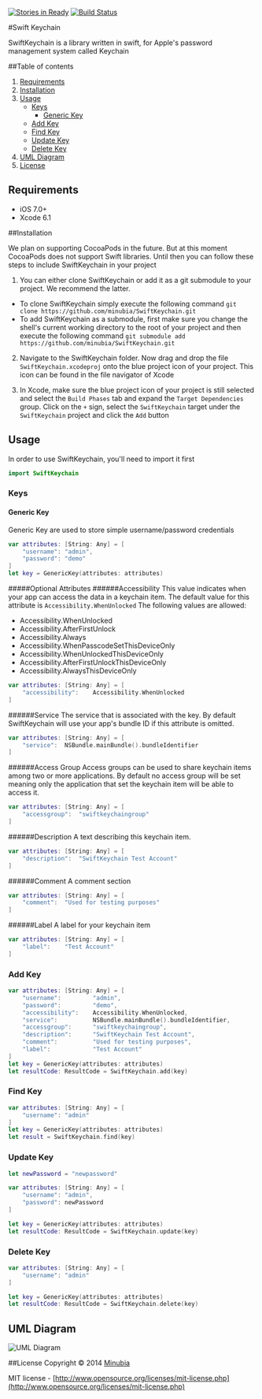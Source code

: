 [![Stories in Ready](https://badge.waffle.io/minubia/SwiftKeychain.png?label=ready&title=Ready)](https://waffle.io/minubia/SwiftKeychain)
[![Build Status](https://travis-ci.org/minubia/SwiftKeychain.svg?branch=master)](https://travis-ci.org/minubia/SwiftKeychain/)

#Swift Keychain

SwiftKeychain is a library written in swift, for Apple's password management system called Keychain

##Table of contents
1. [Requirements](#requirements)
2. [Installation](#installation)
3. [Usage](#usage)
	- [Keys](#keys)
		- [Generic Key](#generic-key)
	- [Add Key](#add-key)
	- [Find Key](#find-key)
	- [Update Key](#update-key)
	- [Delete Key](#delete-key)
4. [UML Diagram](#uml-diagram)
5. [License](#license)
	
## Requirements

- iOS 7.0+
- Xcode 6.1

##Installation

We plan on supporting CocoaPods in the future. But at this moment CocoaPods does not support Swift libraries. Until then you can follow these steps to include SwiftKeychain in your project

1. You can either clone SwiftKeychain or add it as a git submodule to your project. We recommend the latter.
  * To clone SwiftKeychain simply execute the following command
	`git clone https://github.com/minubia/SwiftKeychain.git`
  * To add SwiftKeychain as a submodule, first make sure you change the shell's current working directory to the root of your project and then execute the following command
	`git submodule add https://github.com/minubia/SwiftKeychain.git`

2. Navigate to the SwiftKeychain folder. Now drag and drop the file `SwiftKeychain.xcodeproj` onto the blue project icon of your project. This icon can be found in the file navigator of Xcode

3. In Xcode, make sure the blue project icon of your project is still selected and select the `Build Phases` tab and expand the `Target Dependencies` group. Click on the `+` sign, select the `SwiftKeychain` target under the `SwiftKeychain` project and click the `Add` button

## Usage
In order to use SwiftKeychain, you'll need to import it first
```swift
import SwiftKeychain
```

### Keys
#### Generic Key
Generic Key are used to store simple username/password credentials 
```swift
var attributes: [String: Any] = [
    "username": "admin",
    "password": "demo"
]
let key = GenericKey(attributes: attributes)
```

#####Optional Attributes
######Accessibility
 This value indicates when your app can access the data in a keychain item. The default value for this attribute is `Accessibility.WhenUnlocked`
The following values are allowed:

 - Accessibility.WhenUnlocked
 - Accessibility.AfterFirstUnlock
 - Accessibility.Always
 - Accessibility.WhenPasscodeSetThisDeviceOnly
 - Accessibility.WhenUnlockedThisDeviceOnly
 - Accessibility.AfterFirstUnlockThisDeviceOnly
 - Accessibility.AlwaysThisDeviceOnly

```swift
var attributes: [String: Any] = [
    "accessibility":	Accessibility.WhenUnlocked
]
```
######Service
The service that is associated with the key. By default SwiftKeychain will use your app's bundle ID if this attribute is omitted.
```swift
var attributes: [String: Any] = [
    "service":	NSBundle.mainBundle().bundleIdentifier
]
```
######Access Group 
Access groups can be used to share keychain items among two or more applications. By default no access group will be set meaning only the application that set the keychain item will be able to access it.
```swift
var attributes: [String: Any] = [
    "accessgroup":	"swiftkeychaingroup"
]
```
######Description
A text describing this keychain item.
```swift
var attributes: [String: Any] = [
    "description":	"SwiftKeychain Test Account"
]
```
######Comment
A comment section
```swift
var attributes: [String: Any] = [
    "comment":	"Used for testing purposes"
]
```
######Label
A label for your keychain item
```swift
var attributes: [String: Any] = [
    "label":	"Test Account"
]
```

### Add Key
```swift
var attributes: [String: Any] = [
	"username":			"admin",
	"password":			"demo",
	"accessibility":	Accessibility.WhenUnlocked,
	"service":			NSBundle.mainBundle().bundleIdentifier,
	"accessgroup":		"swiftkeychaingroup",
	"description":		"SwiftKeychain Test Account",
	"comment":			"Used for testing purposes",
	"label":			"Test Account"
]
let key = GenericKey(attributes: attributes)
let resultCode: ResultCode = SwiftKeychain.add(key)
```

### Find Key
```swift
var attributes: [String: Any] = [
	"username": "admin"
]
let key = GenericKey(attributes: attributes)
let result = SwiftKeychain.find(key)
```

### Update Key
```swift
let newPassword = "newpassword"

var attributes: [String: Any] = [
	"username": "admin",
	"password": newPassword
]

let key = GenericKey(attributes: attributes)
let resultCode: ResultCode = SwiftKeychain.update(key)
```

### Delete Key
```swift
var attributes: [String: Any] = [
	"username": "admin"
]

let key = GenericKey(attributes: attributes)
let resultCode: ResultCode = SwiftKeychain.delete(key)
```

## UML Diagram
![UML Diagram](https://cloud.githubusercontent.com/assets/1453745/5264975/78689044-7a3f-11e4-91a8-4706f844eb5c.png)

##License
Copyright © 2014 [Minubia](http://www.minubia.com)

MIT license - [http://www.opensource.org/licenses/mit-license.php](http://www.opensource.org/licenses/mit-license.php)
